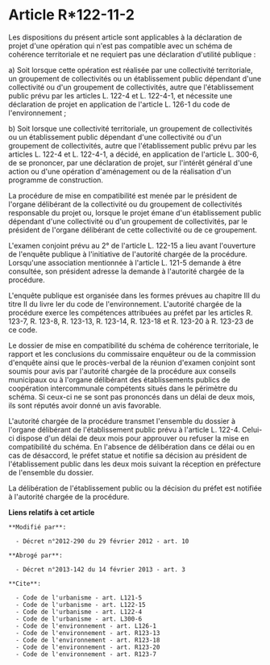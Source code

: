 # Article R*122-11-2

Les dispositions du présent article sont applicables à la déclaration de projet d'une opération qui n'est pas compatible avec
un schéma de cohérence territoriale et ne requiert pas une déclaration d'utilité publique : 

a) Soit lorsque cette opération est réalisée par une collectivité territoriale, un groupement de collectivités ou un
établissement public dépendant d'une collectivité ou d'un groupement de collectivités, autre que l'établissement public prévu
par les articles L. 122-4 et L. 122-4-1, et nécessite une déclaration de projet en application de l'article L. 126-1 du code
de l'environnement ; 

b) Soit lorsque une collectivité territoriale, un groupement de collectivités ou un établissement public dépendant d'une
collectivité ou d'un groupement de collectivités, autre que l'établissement public prévu par les articles L. 122-4 et L.
122-4-1, a décidé, en application de l'article L. 300-6, de se prononcer, par une déclaration de projet, sur l'intérêt
général d'une action ou d'une opération d'aménagement ou de la réalisation d'un programme de construction. 

La procédure de mise en compatibilité est menée par le président de l'organe délibérant de la collectivité ou du groupement
de collectivités responsable du projet ou, lorsque le projet émane d'un établissement public dépendant d'une collectivité ou
d'un groupement de collectivités, par le président de l'organe délibérant de cette collectivité ou de ce groupement.

L'examen conjoint prévu au 2° de l'article L. 122-15 a lieu avant l'ouverture de l'enquête publique à l'initiative de
l'autorité chargée de la procédure. Lorsqu'une association mentionnée à l'article L. 121-5 demande à être consultée, son
président adresse la demande à l'autorité chargée de la procédure.

L'enquête publique est organisée dans les formes prévues au chapitre III du titre II du livre Ier du code de l'environnement.
L'autorité chargée de la procédure exerce les compétences attribuées au préfet par les articles R. 123-7, R. 123-8, R.
123-13, R. 123-14, R. 123-18 et R. 123-20 à R. 123-23 de ce code. 

Le dossier de mise en compatibilité du schéma de cohérence territoriale, le rapport et les conclusions du commissaire
enquêteur ou de la commission d'enquête ainsi que le procès-verbal de la réunion d'examen conjoint sont soumis pour avis par
l'autorité chargée de la procédure aux conseils municipaux ou à l'organe délibérant des établissements publics de coopération
intercommunale compétents situés dans le périmètre du schéma. Si ceux-ci ne se sont pas prononcés dans un délai de deux mois,
ils sont réputés avoir donné un avis favorable.

L'autorité chargée de la procédure transmet l'ensemble du dossier à l'organe délibérant de l'établissement public prévu à
l'article L. 122-4. Celui-ci dispose d'un délai de deux mois pour approuver ou refuser la mise en compatibilité du schéma. En
l'absence de délibération dans ce délai ou en cas de désaccord, le préfet statue et notifie sa décision au président de
l'établissement public dans les deux mois suivant la réception en préfecture de l'ensemble du dossier. 

La délibération de l'établissement public ou la décision du préfet est notifiée à l'autorité chargée de la procédure.

**Liens relatifs à cet article**

	**Modifié par**:

	  - Décret n°2012-290 du 29 février 2012 - art. 10

	**Abrogé par**:

	  - Décret n°2013-142 du 14 février 2013 - art. 3

	**Cite**:

	  - Code de l'urbanisme - art. L121-5
	  - Code de l'urbanisme - art. L122-15
	  - Code de l'urbanisme - art. L122-4
	  - Code de l'urbanisme - art. L300-6
	  - Code de l'environnement - art. L126-1
	  - Code de l'environnement - art. R123-13
	  - Code de l'environnement - art. R123-18
	  - Code de l'environnement - art. R123-20
	  - Code de l'environnement - art. R123-7

